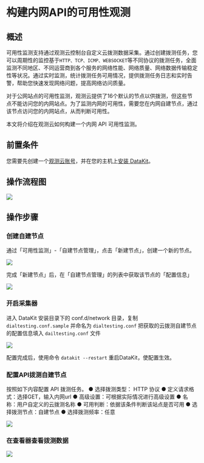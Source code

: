# 构建内网API的可用性观测
## 概述

可用性监测支持通过观测云控制台自定义云拨测数据采集。通过创建拨测任务，您可以周期性的监控基于`HTTP、TCP、ICMP、WEBSOCKET`等不同协议的拨测任务，全面监测不同地区、不同运营商到各个服务的网络性能、网络质量、网络数据传输稳定性等状况。通过实时监测，统计拨测任务可用情况，提供拨测任务日志和实时告警，帮助您快速发现网络问题，提高网络访问质量。

对于公网站点的可用性监测，观测云提供了16个默认的节点以供拨测，但这些节点不能访问您的内网站点。为了监测内网的可用性，需要您在内网自建节点，通过该节点访问您的内网站点，从而判断可用性。

本文将介绍在观测云如何构建一个内网 API 可用性监测。

## 前置条件

您需要先创建一个[观测云账号](https://www.guance.com)，并在您的主机上[安装 DataKit](https://www.yuque.com/dataflux/datakit/datakit-install)。

## 操作流程图

![](../img/4.keyongxing_1.png)

## 操作步骤

### 创建自建节点

通过「可用性监测」-「自建节点管理」，点击「新建节点」，创建一个新的节点。

![](../img/4.keyongxing_2.png)

完成「新建节点」后，在「自建节点管理」的列表中获取该节点的「配置信息」

![](../img/4.keyongxing_3.png)

### 开启采集器

进入 DataKit 安装目录下的 conf.d/network 目录，复制 `dialtesting.conf.sample` 并命名为 `dialtesting.conf` 把获取的云拨测自建节点的配置信息填入 `dailtesting.conf` 文件

![](../img/4.keyongxing_4.png)



配置完成后，使用命令 `datakit --restart` 重启DataKit，使配置生效。

### 配置API拨测自建节点

按照如下内容配置 API 拨测任务。
● 选择拨测类型： HTTP 协议
● 定义请求格式：选择GET，输入内网url
● 高级设置：可根据实际情况进行高级设置
● 名称：用户自定义的云拨测名称
● 可用判断：依据该条件判断该站点是否可用
● 选择拨测节点：自建节点
● 选择拨测频率：任意

![](../img/4.keyongxing_5.png)

### 在查看器查看拨测数据

![](../img/4.keyongxing_6.png)
